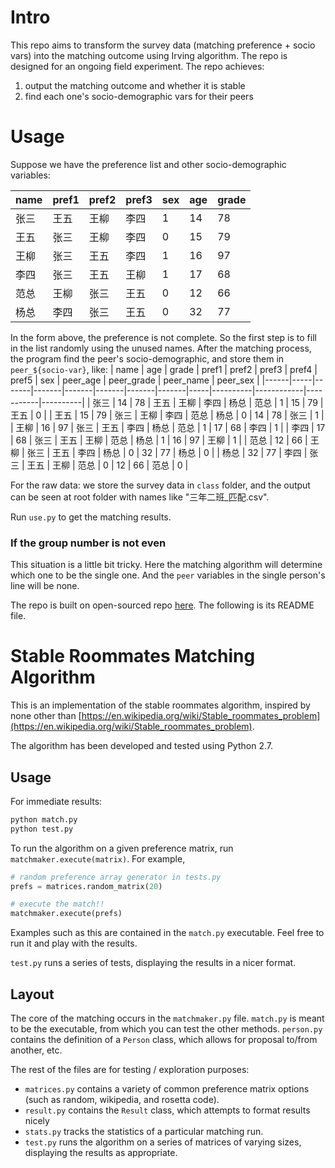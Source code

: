 # Intro

This repo aims to transform the survey data (matching preference + socio vars) into the matching outcome using Irving algorithm. The repo is designed for an ongoing field experiment. The repo achieves:
1. output the matching outcome and whether it is stable
2. find each one's socio-demographic vars for their peers

# Usage

Suppose we have the preference list and other socio-demographic variables:

| name | pref1 | pref2 | pref3 | sex | age | grade |
|------|-------|-------|-------|-----|-----|-------|
| 张三   | 王五    | 王柳    | 李四    | 1   | 14  | 78    |
| 王五   | 张三    | 王柳    | 李四    | 0   | 15  | 79    |
| 王柳   | 张三    | 王五    | 李四    | 1   | 16  | 97    |
| 李四   | 张三    | 王五    | 王柳    | 1   | 17  | 68    |
| 范总   | 王柳    | 张三    | 王五    | 0   | 12  | 66    |
| 杨总   | 李四    | 张三    | 王五    | 0   | 32  | 77    |

In the form above, the preference is not complete. So the first step is to fill in the list randomly using the unused names. After the matching process, the program find the peer's socio-demographic, and store them in `peer_${socio-var}`, like:
| name | age | grade | pref1 | pref2 | pref3 | pref4 | pref5 | sex | peer_age | peer_grade | peer_name | peer_sex |
|------|-----|-------|-------|-------|-------|-------|-------|-----|----------|------------|-----------|----------|
| 张三   | 14  | 78    | 王五    | 王柳    | 李四    | 杨总    | 范总    | 1   | 15       | 79         | 王五        | 0        |
| 王五   | 15  | 79    | 张三    | 王柳    | 李四    | 范总    | 杨总    | 0   | 14       | 78         | 张三        | 1        |
| 王柳   | 16  | 97    | 张三    | 王五    | 李四    | 杨总    | 范总    | 1   | 17       | 68         | 李四        | 1        |
| 李四   | 17  | 68    | 张三    | 王五    | 王柳    | 范总    | 杨总    | 1   | 16       | 97         | 王柳        | 1        |
| 范总   | 12  | 66    | 王柳    | 张三    | 王五    | 李四    | 杨总    | 0   | 32       | 77         | 杨总        | 0        |
| 杨总   | 32  | 77    | 李四    | 张三    | 王五    | 王柳    | 范总    | 0   | 12       | 66         | 范总        | 0        |

For the raw data: we store the survey data in `class` folder, and the output can be seen at root folder with names like "三年二班_匹配.csv". 

Run `use.py` to get the matching results. 

### If the group number is not even

This situation is a little bit tricky. Here the matching algorithm will determine which one to be the single one. And the `peer` variables in the single person's line will be none. 

The repo is built on open-sourced repo [here](https://github.com/charlierproctor/matching_algorithm). The following is its README file. 

# Stable Roommates Matching Algorithm

This is an implementation of the stable roommates algorithm, inspired by none other than [https://en.wikipedia.org/wiki/Stable_roommates_problem](https://en.wikipedia.org/wiki/Stable_roommates_problem).

The algorithm has been developed and tested using Python 2.7.

## Usage

For immediate results:

```bash
python match.py
python test.py
```

To run the algorithm on a given preference matrix, run `matchmaker.execute(matrix)`. For example,

```python
# random preference array generator in tests.py
prefs = matrices.random_matrix(20)

# execute the match!!
matchmaker.execute(prefs)
```

Examples such as this are contained in the `match.py` executable. Feel free to run it and play with the results.

`test.py` runs a series of tests, displaying the results in a nicer format.

## Layout

The core of the matching occurs in the `matchmaker.py` file. `match.py` is meant to be the executable, from which you can test the other methods. `person.py` contains the definition of a `Person` class, which allows for proposal to/from another, etc.

The rest of the files are for testing / exploration purposes:

- `matrices.py` contains a variety of common preference matrix options (such as random, wikipedia, and rosetta code).
- `result.py` contains the `Result` class, which attempts to format results nicely
- `stats.py` tracks the statistics of a particular matching run.
- `test.py` runs the algorithm on a series of matrices of varying sizes, displaying the results as appropriate.
